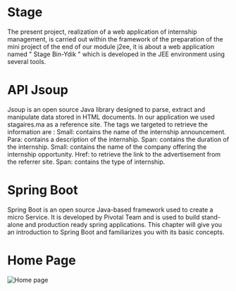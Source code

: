 # Stage
The present project, realization of a web application of internship management, is carried out within the framework of the preparation of the mini project of the end of our module j2ee, it is about a web application named " Stage Bin-Ydik " which is developed in the JEE environment using several tools.

# API Jsoup
Jsoup is an open source Java library designed to parse, extract and manipulate data stored in HTML documents. In our application we used stagaires.ma as a reference site. The tags we targeted to retrieve the information are : 
Small: contains the name of the internship announcement. 
Para: contains a description of the internship. 
Span: contains the duration of the internship. 
Small: contains the name of the company offering the internship opportunity. 
Href: to retrieve the link to the advertisement from the referrer site. 
Span: contains the type of internship.
# Spring Boot
Spring Boot is an open source Java-based framework used to create a micro Service. It is developed by Pivotal Team and is used to build stand-alone and production ready spring applications. This chapter will give you an introduction to Spring Boot and familiarizes you with its basic concepts.
# Home Page
![Home page](https://github.com/abdelmotalib/internship-application-using-Spring-boot-and-web-Crawling/issues/1#issue-1428998148 " Homepage")



